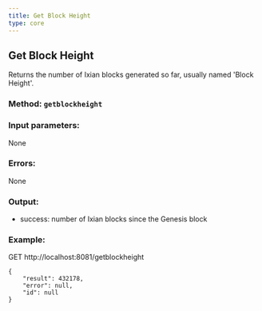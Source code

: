 ```yaml
---
title: Get Block Height
type: core
---
```

## Get Block Height
Returns the number of Ixian blocks generated so far, usually named 'Block Height'.

### Method: `getblockheight`
### Input parameters:
None

### Errors:
None

### Output:
- success: number of Ixian blocks since the Genesis block

### Example:
GET http://localhost:8081/getblockheight

```
{
	"result": 432178,
	"error": null,
	"id": null
}
```